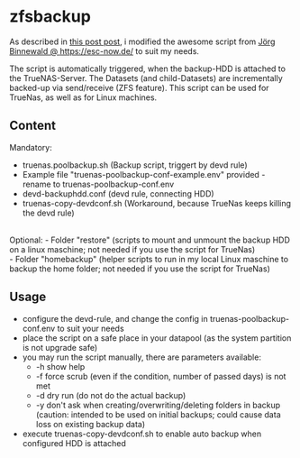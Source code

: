 # zfsbackup

As described in <a href="https://blog.daniel-purucker.com/data-backup-strategy-for-zfs-pool-on-truenas/">this post post</a>, i modified the awesome script from <a href="https://esc-now.de/_/zfs-offsite-backup-auf-eine-externe-festplatte/?lang=en">Jörg Binnewald @ https://esc-now.de/</a> to suit my needs.

The script is automatically triggered, when the backup-HDD is attached to the TrueNAS-Server. The Datasets (and child-Datasets) are incrementally backed-up via send/receive (ZFS feature). This script can be used for TrueNas, as well as for Linux machines.

## Content
Mandatory:
- truenas.poolbackup.sh (Backup script, triggert by devd rule)
- Example file "truenas-poolbackup-conf-example.env" provided - rename to truenas-poolbackup-conf.env
- devd-backuphdd.conf (devd rule, connecting HDD)
- truenas-copy-devdconf.sh (Workaround, because TrueNas keeps killing the devd rule)

<br>
Optional:
- Folder "restore" (scripts to mount and unmount the backup HDD on a linux maschine; not needed if you use the script for TrueNas) <br>
- Folder "homebackup" (helper scripts to run in my local Linux maschine to backup the home folder; not needed if you use the script for TrueNas) <br>

## Usage
- configure the devd-rule, and change the config in truenas-poolbackup-conf.env to suit your needs
- place the script on a safe place in your datapool (as the system partition is not upgrade safe)
- you may run the script manually, there are parameters available:
  - -h show help
  - -f force scrub (even if the condition, number of passed days) is not met
  - -d dry run (do not do the actual backup)
  - -y don't ask when creating/overwriting/deleting folders in backup (caution: intended to be used on initial backups; could cause data loss on existing backup data)
- execute truenas-copy-devdconf.sh to enable auto backup when configured HDD is attached
